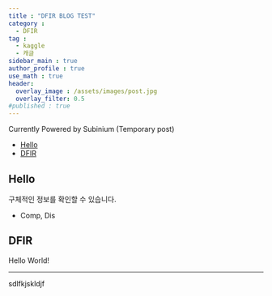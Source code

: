 ```yaml
---
title : "DFIR BLOG TEST"
category :
  - DFIR
tag :
  - kaggle
  - 캐글
sidebar_main : true
author_profile : true
use_math : true
header:
  overlay_image : /assets/images/post.jpg
  overlay_filter: 0.5
#published : true
---
```

Currently Powered by Subinium (Temporary post)


- [Hello](#hello)
- [DFIR](#dfir)



## Hello
 구체적인 정보를 확인할 수 있습니다.

- Comp, Dis

## DFIR
 Hello World!

---

sdlfkjskldjf

